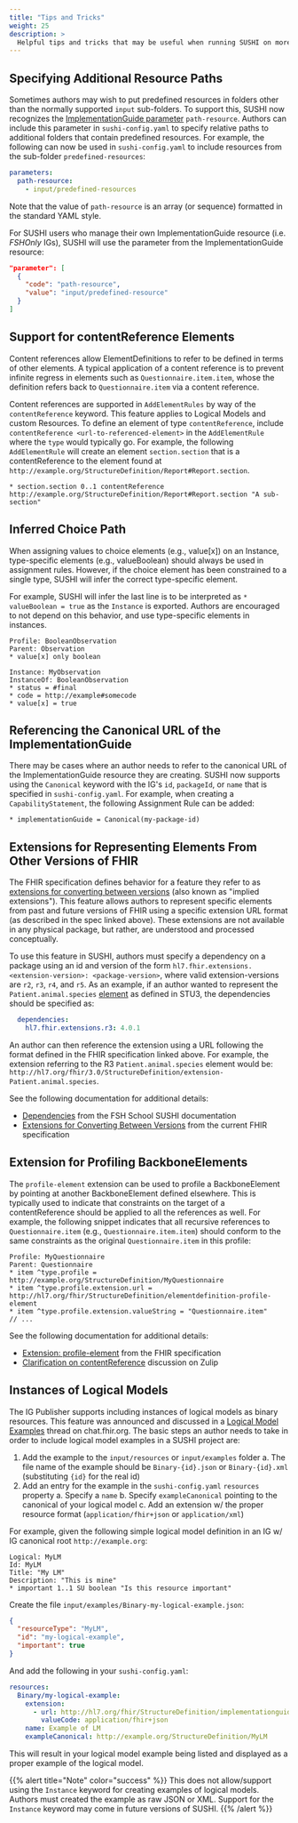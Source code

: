 ```yaml
---
title: "Tips and Tricks"
weight: 25
description: >
  Helpful tips and tricks that may be useful when running SUSHI on more complex FSH projects
---
```


## Specifying Additional Resource Paths

Sometimes authors may wish to put predefined resources in folders other than the normally supported `input` sub-folders. To support this, SUSHI now recognizes the [ImplementationGuide parameter](http://build.fhir.org/codesystem-guide-parameter-code.html) `path-resource`. Authors can include this parameter in `sushi-config.yaml` to specify relative paths to additional folders that contain predefined resources. For example, the following can now be used in `sushi-config.yaml` to include resources from the sub-folder `predefined-resources`:

  ```yaml
  parameters:
    path-resource:
      - input/predefined-resources
  ```

Note that the value of `path-resource` is an array (or sequence) formatted in the standard YAML style.

For SUSHI users who manage their own ImplementationGuide resource (i.e. _FSHOnly_ IGs), SUSHI will use the parameter from the ImplementationGuide resource:

  ```json
  "parameter": [
    {
      "code": "path-resource",
      "value": "input/predefined-resource"
    }
  ]
  ```

## Support for contentReference Elements

Content references allow ElementDefinitions to refer to be defined in terms of other elements. A typical application of a content reference is to prevent infinite regress in elements such as `Questionnaire.item.item`, whose the definition refers back to `Questionnaire.item` via a content reference.

Content references are supported in `AddElementRules` by way of the `contentReference` keyword. This feature applies to Logical Models and custom Resources. To define an element of type `contentReference`, include `contentReference <url-to-referenced-element>` in the `AddElementRule` where the `type` would typically go. For example, the following `AddElementRule` will create an element `section.section` that is a contentReference to the element found at `http://example.org/StructureDefinition/Report#Report.section`.

  ```
  * section.section 0..1 contentReference http://example.org/StructureDefinition/Report#Report.section "A sub-section"
  ```

## Inferred Choice Path

When assigning values to choice elements (e.g., value[x]) on an Instance, type-specific elements (e.g., valueBoolean) should always be used in assignment rules. However, if the choice element has been constrained to a single type, SUSHI will infer the correct type-specific element.  

For example, SUSHI will infer the last line is to be interpreted as `* valueBoolean = true` as the `Instance` is exported. Authors are encouraged to not depend on this behavior, and use type-specific elements in instances.

  ```
  Profile: BooleanObservation
  Parent: Observation
  * value[x] only boolean

  Instance: MyObservation
  InstanceOf: BooleanObservation
  * status = #final
  * code = http://example#somecode
  * value[x] = true
  ```

## Referencing the Canonical URL of the ImplementationGuide

There may be cases where an author needs to refer to the canonical URL of the ImplementationGuide resource they are creating. SUSHI now supports using the `Canonical` keyword with the IG's `id`, `packageId`, or `name` that is specified in `sushi-config.yaml`. For example, when creating a `CapabilityStatement`, the following Assignment Rule can be added:

```
* implementationGuide = Canonical(my-package-id)
```

## Extensions for Representing Elements From Other Versions of FHIR

The FHIR specification defines behavior for a feature they refer to as [extensions for converting between versions](http://hl7.org/fhir/versions.html#extensions) (also known as "implied extensions"). This feature allows authors to represent specific elements from past and future versions of FHIR using a specific extension URL format (as described in the spec linked above). These extensions are not available in any physical package, but rather, are understood and processed conceptually.

To use this feature in SUSHI, authors must specify a dependency on a package using an id and version of the form `hl7.fhir.extensions.<extension-version>: <package-version>`, where valid extension-versions are `r2`, `r3`, `r4`, and `r5`. As an example, if an author wanted to represent the `Patient.animal.species` [element](http://hl7.org/fhir/STU3/patient-definitions.html#Patient.animal.species) as defined in STU3, the dependencies should be specified as:

```yaml
  dependencies:
    hl7.fhir.extensions.r3: 4.0.1
```

An author can then reference the extension using a URL following the format defined in the FHIR specification linked above. For example, the extension referring to the R3 `Patient.animal.species` element would be: `http://hl7.org/fhir/3.0/StructureDefinition/extension-Patient.animal.species`.

See the following documentation for additional details:
* [Dependencies](https://fshschool.org/docs/sushi/configuration/#dependencies) from the FSH School SUSHI documentation
* [Extensions for Converting Between Versions](http://hl7.org/fhir/versions.html#extensions) from the current FHIR specification

## Extension for Profiling BackboneElements

The `profile-element` extension can be used to profile a BackboneElement by pointing at another BackboneElement defined elsewhere. This is typically used to indicate that constraints on the target of a contentReference should be applied to all the references as well. For example, the following snippet indicates that all recursive references to `Questionnaire.item` (e.g., `Questionnaire.item.item`) should conform to the same constraints as the original `Questionnaire.item` in this profile:

```
Profile: MyQuestionnaire
Parent: Questionnaire
* item ^type.profile = http://example.org/StructureDefinition/MyQuestionnaire
* item ^type.profile.extension.url = http://hl7.org/fhir/StructureDefinition/elementdefinition-profile-element
* item ^type.profile.extension.valueString = "Questionnaire.item"
// ...
```

See the following documentation for additional details:
* [Extension: profile-element](https://www.hl7.org/fhir/extension-elementdefinition-profile-element.html) from the FHIR specification
* [Clarification on contentReference](https://chat.fhir.org/#narrow/stream/179252-IG-creation/topic/Clarification.20on.20contentReference/near/187852552) discussion on Zulip

## Instances of Logical Models

The IG Publisher supports including instances of logical models as binary resources. This feature was announced and discussed in a [Logical Model Examples](https://chat.fhir.org/#narrow/stream/179252-IG-creation/topic/Logical.20Model.20Examples/near/251192344) thread on chat.fhir.org.  The basic steps an author needs to take in order to include logical model examples in a SUSHI project are:

1. Add the example to the `input/resources` or `input/examples` folder
    a. The file name of the example should be `Binary-{id}.json` or `Binary-{id}.xml` (substituting `{id}` for the real id)
2. Add an entry for the example in the `sushi-config.yaml` `resources` property
    a. Specify a `name`
    b. Specify `exampleCanonical` pointing to the canonical of your logical model
    c. Add an extension w/ the proper resource format (`application/fhir+json` or `application/xml`)

For example, given the following simple logical model definition in an IG w/ IG canonical root `http://example.org`:

```
Logical: MyLM
Id: MyLM
Title: "My LM"
Description: "This is mine"
* important 1..1 SU boolean "Is this resource important"
```

Create the file `input/examples/Binary-my-logical-example.json`:

```json
{
  "resourceType": "MyLM",
  "id": "my-logical-example",
  "important": true
}
```

And add the following in your `sushi-config.yaml`:

```yaml
resources:
  Binary/my-logical-example:
    extension:
      - url: http://hl7.org/fhir/StructureDefinition/implementationguide-resource-format
        valueCode: application/fhir+json
    name: Example of LM
    exampleCanonical: http://example.org/StructureDefinition/MyLM
```

This will result in your logical model example being listed and displayed as a proper example of the logical model.

{{% alert title="Note" color="success" %}}
This does not allow/support using the `Instance` keyword for creating examples of logical models. Authors must created the example as raw JSON or XML.  Support for the `Instance` keyword may come in future versions of SUSHI.
{{% /alert %}}

